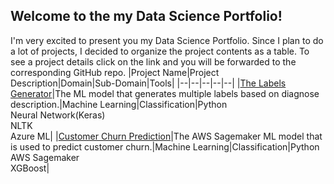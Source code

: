 ## Welcome to the my Data Science Portfolio!

I'm very excited to present you my Data Science Portfolio. Since I plan to do a lot of projects, I decided to organize the project contents as a table. 
To see a project  details click on the link and you will be forwarded to the corresponding GitHub repo.
|Project Name|Project Description|Domain|Sub-Domain|Tools|
|--|--|--|--|--|
|[The Labels Generator](https://github.com/boris-korotkov/The-Labels-Generator)|The ML model that generates multiple labels based on diagnose description.|Machine Learning|Classification|Python<br>Neural Network(Keras)<br>NLTK<br>Azure ML|
|[Customer Churn Prediction](https://github.com/boris-korotkov/Customer-Churn-Prediction)|The AWS Sagemaker ML model that is used to predict customer churn.|Machine Learning|Classification|Python<br>AWS Sagemaker<br> XGBoost|